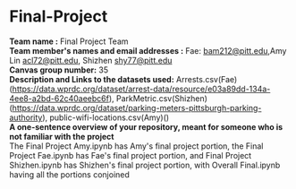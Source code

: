 # Final-Project

**Team name :** Final Project Team  <br />
**Team member's names and email addresses :** Fae: bam212@pitt.edu,Amy Lin acl72@pitt.edu, Shizhen shy77@pitt.edu <br />
**Canvas group number:** 35 <br />
**Description and Links to the datasets used:** Arrests.csv(Fae)(https://data.wprdc.org/dataset/arrest-data/resource/e03a89dd-134a-4ee8-a2bd-62c40aeebc6f), ParkMetric.csv(Shizhen)(https://data.wprdc.org/dataset/parking-meters-pittsburgh-parking-authority), public-wifi-locations.csv(Amy)() <br />
**A one-sentence overview of your repository, meant for someone who is not familiar with the project** <br />
 The Final Project Amy.ipynb has Amy's final project portion, the Final Project Fae.ipynb has Fae's final project portion, and Final Project Shizhen.ipynb has Shizhen's final project portion, with Overall Final.ipynb having all the portions conjoined <br />

